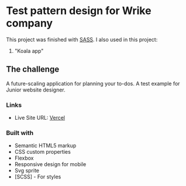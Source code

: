 # Test pattern design for Wrike company

This project was finished with [SASS](https://sass-lang.com/).
I also used in this project:
1. "Koala app"

## The challenge

A future-scaling application for planning your to-dos.
A test example for Junior website designer.

### Links

- Live Site URL: [Vercel](https://wrike-test.vercel.app/)

### Built with

- Semantic HTML5 markup
- CSS custom properties
- Flexbox
- Responsive design for mobile
- Svg sprite
- [SCSS] - For styles